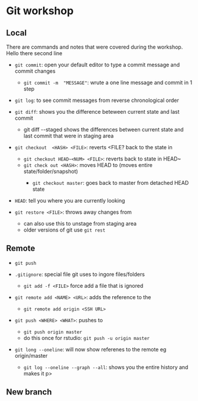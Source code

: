 # Git workshop
## Local
There are commands and notes that were covered during the workshop.
Hello there
second line
- `git commit`: open your default editor to type a commit message and commit changes
	- `git commit -m  "MESSAGE"`: wrute a one line message and commit in 1 step
- `git log`: to see commit messages from reverse chronological order
- `git diff`: shows you the difference beteween current state and last commit
	- git diff --staged shows the differences between current state and last commit that were in staging area

- `git checkout  <HASH> <FILE>`: reverts <FILE? back to the state in <HASH>
	- `git checkout HEAD~<NUM> <FILE>`: reverts <FILE> back to state in HEAD~<NUM>
	- `git check out <HASH>`: moves HEAD to <HASH> (moves entire state/folder/snapshot)
		- `git checkout master`: goes back to master from detached HEAD state
- `HEAD`: tell you where you are currently looking
- `git restore <FILE>`: throws away changes from <FILE>
	- can also use this to unstage from staging area
	- older versions of git use `git rest`
## Remote
- `git push`

- `.gitignore`: special file git uses to ingore files/folders
	- `git add -f <FILE>` force add a file that is ignored
- `git remote add <NAME> <URL>`: adds the reference <NAME> to the <URL>
	- `git remote add origin <SSH URL>`
- `git push <WHERE> <WHAT>`: pushes <WHAT> to <WHERE>
	- `git push origin master`
	- do this once for rstudio: `git push -u origin master` 
- `git long --oneline`: will now show referenes to the remote eg origin/master

	- `git log --oneline --graph --all`: shows you the entire history and makes it p>

## New branch


